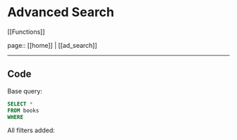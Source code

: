 # Advanced Search

[[Functions]]

page:: [[home]] | [[ad_search]]

---

## Code

Base query:

```sql
SELECT *
FROM books
WHERE
```

All filters added:

